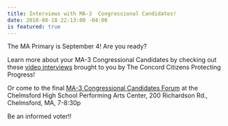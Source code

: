 ```yaml
---
title: Interviews with MA-3  Congressional Candidates!
date: 2018-08-18 22:13:00 -04:00
is featured: true
---
```


The MA Primary is September 4!  Are you ready?

Learn more about your MA-3 Congressional Candidates by checking out these [video interviews](https://www.youtube.com/channel/UCV93nK968mUZAj7T88ui99A) brought to you by The Concord Citizens Protecting Progress!

Or come to the final [MA-3 Congressional Candidates Forum](https://www.facebook.com/events/1828609237221082/) at the Chelmsford High School Performing Arts Center, 200 Richardson Rd., Chelmsford, MA, 7-8:30p

Be an informed voter!!